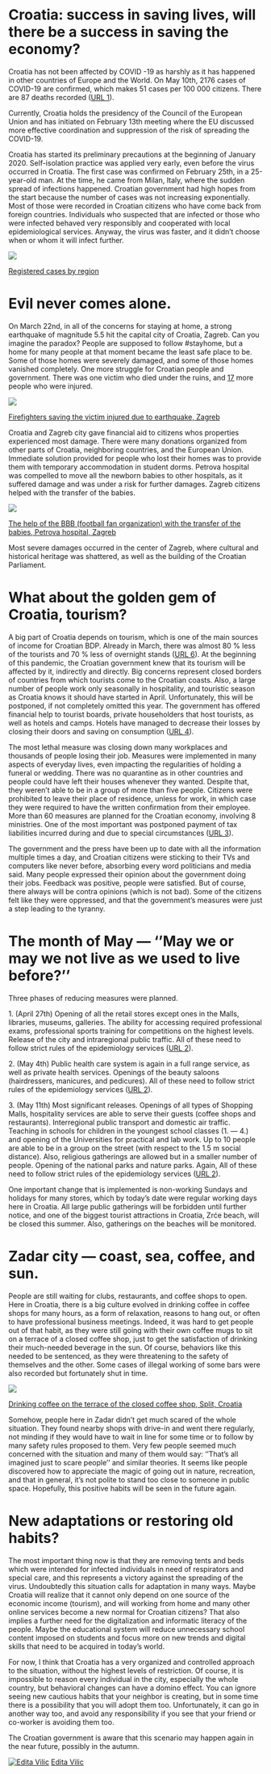 Croatia: success in saving lives, will there be a success in saving the economy?
================================================================================

Croatia has not been affected by COVID -19 as harshly as it has happened in other countries of Europe and the World. On May 10th, 2176 cases of COVID-19 are confirmed, which makes 51 cases per 100 000 citizens. There are 87 deaths recorded ([URL 1](https://www.ecdc.europa.eu/en/cases-2019-ncov-eueea)).

Currently, Croatia holds the presidency of the Council of the European Union and has initiated on February 13th meeting where the EU discussed more effective coordination and suppression of the risk of spreading the COVID-19.

Croatia has started its preliminary precautions at the beginning of January 2020. Self-isolation practice was applied very early, even before the virus occurred in Croatia. The first case was confirmed on February 25th, in a 25-year-old man. At the time, he came from Milan, Italy, where the sudden spread of infections happened. Croatian government had high hopes from the start because the number of cases was not increasing exponentially. Most of those were recorded in Croatian citizens who have come back from foreign countries. Individuals who suspected that are infected or those who were infected behaved very responsibly and cooperated with local epidemiological services. Anyway, the virus was faster, and it didn’t choose when or whom it will infect further.

<img class="s t u hw ai" src="https://miro.medium.com/max/1400/1*SDP3gCrDojNl77qp-eN1zw.jpeg"/>

[Registered cases by region](http://www.koronavirus.hr)

Evil never comes alone.
=======================

On March 22nd, in all of the concerns for staying at home, a strong earthquake of magnitude 5.5 hit the capital city of Croatia, Zagreb. Can you imagine the paradox? People are supposed to follow #stayhome, but a home for many people at that moment became the least safe place to be. Some of those homes were severely damaged, and some of those homes vanished completely. One more struggle for Croatian people and government. There was one victim who died under the ruins, and [17](https://www.inquirer.com/news/nation-world/croatia-earthquake-building-damage-zagreb-20200322.html) more people who were injured.

<img class="s t u hw ai" src="https://miro.medium.com/max/2800/1*G4iVSTnU3USeYhwbCpvB6g.jpeg"/>

[Firefighters saving the victim injured due to earthquake, Zagreb](https://www.inquirer.com/news/nation-world/croatia-earthquake-building-damage-zagreb-20200322.html)

Croatia and Zagreb city gave financial aid to citizens whos properties experienced most damage. There were many donations organized from other parts of Croatia, neighboring countries, and the European Union. Immediate solution provided for people who lost their homes was to provide them with temporary accommodation in student dorms. Petrova hospital was compelled to move all the newborn babies to other hospitals, as it suffered damage and was under a risk for further damages. Zagreb citizens helped with the transfer of the babies.

<img class="s t u hw ai" src="https://miro.medium.com/max/1400/1*uwUqjfOa1CV3lH2vMAIdaw.png"/>

[The help of the BBB (football fan organization) with the transfer of the babies, Petrova hospital, Zagreb](https://www.index.hr/sport/clanak/Picture-koja-je-odusevila-hrvatsku-bad-blue-boysi-spasavaju-inkubatore-iz-rodilista/2167682.aspx)

Most severe damages occurred in the center of Zagreb, where cultural and historical heritage was shattered, as well as the building of the Croatian Parliament.

What about the golden gem of Croatia, tourism?
==============================================

A big part of Croatia depends on tourism, which is one of the main sources of income for Croatian BDP. Already in March, there was almost 80 % less of the tourists and 70 % less of overnight stands ([URL 6](https://www.turizmoteka.hr/jos-iz-turizma/turizam-u-brojkama/hrvatska-turizam-u-ozujku-2020/)). At the beginning of this pandemic, the Croatian government knew that its tourism will be affected by it, indirectly and directly. Big concerns represent closed borders of countries from which tourists come to the Croatian coasts. Also, a large number of people work only seasonally in hospitality, and touristic season as Croatia knows it should have started in April. Unfortunately, this will be postponed, if not completely omitted this year. The government has offered financial help to tourist boards, private householders that host tourists, as well as hotels and camps. Hotels have managed to decrease their losses by closing their doors and saving on consumption ([URL 4](https://mint.gov.hr/vijesti/8?trazi=1&tip=&tip2=&tema=&datumod=&datumdo=&pojam=&page=3)).

The most lethal measure was closing down many workplaces and thousands of people losing their job. Measures were implemented in many aspects of everyday lives, even impacting the regularities of holding a funeral or wedding. There was no quarantine as in other countries and people could have left their houses whenever they wanted. Despite that, they weren’t able to be in a group of more than five people. Citizens were prohibited to leave their place of residence, unless for work, in which case they were required to have the written confirmation from their employee. More than 60 measures are planned for the Croatian economy, involving 8 ministries. One of the most important was postponed payment of tax liabilities incurred during and due to special circumstances ([URL 3](http://www.koronavirus.hr)).

The government and the press have been up to date with all the information multiple times a day, and Croatian citizens were sticking to their TVs and computers like never before, absorbing every word politicians and media said. Many people expressed their opinion about the government doing their jobs. Feedback was positive, people were satisfied. But of course, there always will be contra opinions (which is not bad). Some of the citizens felt like they were oppressed, and that the government’s measures were just a step leading to the tyranny.

The month of May — ‘’May we or may we not live as we used to live before?’’
===========================================================================

Three phases of reducing measures were planned.

1\. (April 27th) Opening of all the retail stores except ones in the Malls, libraries, museums, galleries. The ability for accessing required professional exams, professional sports training for competitions on the highest levels. Release of the city and intraregional public traffic. All of these need to follow strict rules of the epidemiology services ([URL 2](http://hr.n1info.com/Vijesti/a502885/Predstavljene-tri-faze-popustanja-mjera-ovo-su-svi-datumi-kada-se-sto-otvara.html)).

2\. (May 4th) Public health care system is again in a full range service, as well as private health services. Openings of the beauty saloons (hairdressers, manicures, and pedicures). All of these need to follow strict rules of the epidemiology services ([URL 2](http://hr.n1info.com/Vijesti/a502885/Predstavljene-tri-faze-popustanja-mjera-ovo-su-svi-datumi-kada-se-sto-otvara.html)).

3\. (May 11th) Most significant releases. Openings of all types of Shopping Malls, hospitality services are able to serve their guests (coffee shops and restaurants). Interregional public transport and domestic air traffic. Teaching in schools for children in the youngest school classes (1. — 4.) and opening of the Universities for practical and lab work. Up to 10 people are able to be in a group on the street (with respect to the 1.5 m social distance). Also, religious gatherings are allowed but in a smaller number of people. Opening of the national parks and nature parks. Again, All of these need to follow strict rules of the epidemiology services ([URL 2](http://hr.n1info.com/Vijesti/a502885/Predstavljene-tri-faze-popustanja-mjera-ovo-su-svi-datumi-kada-se-sto-otvara.html)).

One important change that is implemented is non-working Sundays and holidays for many stores, which by today’s date were regular working days here in Croatia. All large public gatherings will be forbidden until further notice, and one of the biggest tourist attractions in Croatia, Zrće beach, will be closed this summer. Also, gatherings on the beaches will be monitored.

Zadar city — coast, sea, coffee, and sun.
=========================================

People are still waiting for clubs, restaurants, and coffee shops to open. Here in Croatia, there is a big culture evolved in drinking coffee in coffee shops for many hours, as a form of relaxation, reasons to hang out, or often to have professional business meetings. Indeed, it was hard to get people out of that habit, as they were still going with their own coffee mugs to sit on a terrace of a closed coffee shop, just to get the satisfaction of drinking their much-needed beverage in the sun. Of course, behaviors like this needed to be sentenced, as they were threatening to the safety of themselves and the other. Some cases of illegal working of some bars were also recorded but fortunately shut in time.

<img class="s t u hw ai" src="https://miro.medium.com/max/1400/1*LYE54n4wjHOsx0uKcd1UQA.jpeg"/>

[Drinking coffee on the terrace of the closed coffee shop, Split, Croatia](https://morski.hr/2020/03/19/splicani-ne-mogu-bez-kave-na-suncu-mnogima-ce-to-biti-najskuplja-kava/)

Somehow, people here in Zadar didn’t get much scared of the whole situation. They found nearby shops with drive-in and went there regularly, not minding if they would have to wait in line for some time or to follow by many safety rules proposed to them. Very few people seemed much concerned with the situation and many of them would say: ‘’That’s all imagined just to scare people’’ and similar theories. It seems like people discovered how to appreciate the magic of going out in nature, recreation, and that in general, it’s not polite to stand too close to someone in public space. Hopefully, this positive habits will be seen in the future again.

New adaptations or restoring old habits?
========================================

The most important thing now is that they are removing tents and beds which were intended for infected individuals in need of respirators and special care, and this represents a victory against the spreading of the virus. Undoubtedly this situation calls for adaptation in many ways. Maybe Croatia will realize that it cannot only depend on one source of the economic income (tourism), and will working from home and many other online services become a new normal for Croatian citizens? That also implies a further need for the digitalization and informatic literacy of the people. Maybe the educational system will reduce unnecessary school content imposed on students and focus more on new trends and digital skills that need to be acquired in today’s world.

For now, I think that Croatia has a very organized and controlled approach to the situation, without the highest levels of restriction. Of course, it is impossible to reason every individual in the city, especially the whole country, but behavioral changes can have a domino effect. You can ignore seeing new cautious habits that your neighbor is creating, but in some time there is a possibility that you will adopt them too. Unfortunately, it can go in another way too, and avoid any responsibility if you see that your friend or co-worker is avoiding them too.

The Croatian government is aware that this scenario may happen again in the near future, possibly in the autumn.

[![Edita Vilic](https://miro.medium.com/fit/c/96/96/2*0zdRanrBCFIYn_cGAFlSeg.jpeg)](https://medium.com/@edita.vilic.lol?source=post_page-----5264404befd0----------------------)
[Edita Vilic](https://medium.com/@edita.vilic.lol?source=post_page-----5264404befd0----------------------)